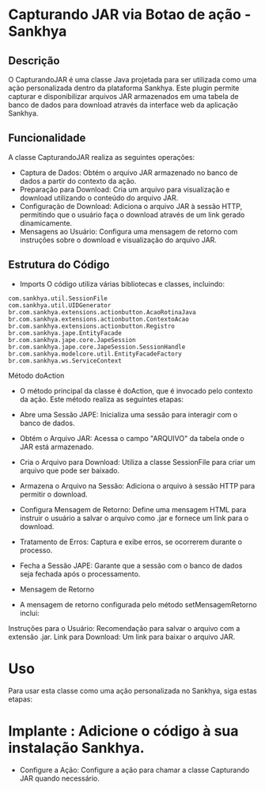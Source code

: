 # Capturando JAR  via Botao de ação -  Sankhya

## Descrição
O CapturandoJAR é uma classe Java projetada para ser utilizada como uma ação personalizada dentro da plataforma Sankhya. Este plugin permite capturar e disponibilizar arquivos JAR armazenados em uma tabela de banco de dados para download através da interface web da aplicação Sankhya.


## Funcionalidade
A classe CapturandoJAR realiza as seguintes operações:


- Captura de Dados: Obtém o arquivo JAR armazenado no banco de dados a partir do contexto da ação.
- Preparação para Download: Cria um arquivo para visualização e download utilizando o conteúdo do arquivo JAR.
- Configuração de Download: Adiciona o arquivo JAR à sessão HTTP, permitindo que o usuário faça o download através de um link gerado dinamicamente.
- Mensagens ao Usuário: Configura uma mensagem de retorno com instruções sobre o download e visualização do arquivo JAR.

## Estrutura do Código
- Imports
O código utiliza várias bibliotecas e classes, incluindo:

``` java.math.BigDecimal
com.sankhya.util.SessionFile
com.sankhya.util.UIDGenerator
br.com.sankhya.extensions.actionbutton.AcaoRotinaJava
br.com.sankhya.extensions.actionbutton.ContextoAcao
br.com.sankhya.extensions.actionbutton.Registro
br.com.sankhya.jape.EntityFacade
br.com.sankhya.jape.core.JapeSession
br.com.sankhya.jape.core.JapeSession.SessionHandle
br.com.sankhya.modelcore.util.EntityFacadeFactory
br.com.sankhya.ws.ServiceContext
 ```
Método doAction

- O método principal da classe é doAction, que é invocado pelo contexto da ação. Este método realiza as seguintes etapas:

- Abre uma Sessão JAPE: Inicializa uma sessão para interagir com o banco de dados.

- Obtém o Arquivo JAR: Acessa o campo "ARQUIVO" da tabela onde o JAR está armazenado.

- Cria o Arquivo para Download: Utiliza a classe SessionFile para criar um arquivo que pode ser baixado.
- Armazena o Arquivo na Sessão: Adiciona o arquivo à sessão HTTP para permitir o download.
- Configura Mensagem de Retorno: Define uma mensagem HTML para instruir o usuário a salvar o arquivo como .jar e fornece um link para o download.
- Tratamento de Erros: Captura e exibe erros, se ocorrerem durante o processo.
- Fecha a Sessão JAPE: Garante que a sessão com o banco de dados seja fechada após o processamento.
- Mensagem de Retorno
- A mensagem de retorno configurada pelo método setMensagemRetorno inclui:

Instruções para o Usuário: Recomendação para salvar o arquivo com a extensão .jar.
Link para Download: Um link para baixar o arquivo JAR.
# Uso
Para usar esta classe como uma ação personalizada no Sankhya, siga estas etapas:

# Implante : Adicione o código à sua instalação Sankhya.
- Configure a Ação: Configure a ação para chamar a classe Capturando JAR quando necessário.
